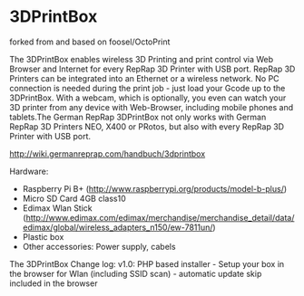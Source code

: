 # 3DPrintBox

forked from and based on foosel/OctoPrint

The 3DPrintBox enables wireless 3D Printing and print control via Web Browser and Internet for every RepRap 3D Printer with USB port. RepRap 3D Printers can be integrated into an Ethernet or a wireless network. No PC connection is needed during the print job - just load your Gcode up to the 3DPrintBox. With a webcam, which is optionally, you even can watch your 3D printer from any device with Web-Browser, including mobile phones and tablets.The German RepRap 3DPrintBox not only works with German RepRap 3D Printers NEO, X400 or PRotos, but also with every RepRap 3D Printer with USB port.

http://wiki.germanreprap.com/handbuch/3dprintbox

Hardware:
- Raspberry Pi B+ (http://www.raspberrypi.org/products/model-b-plus/)
- Micro SD Card 4GB class10
- Edimax Wlan Stick (http://www.edimax.com/edimax/merchandise/merchandise_detail/data/edimax/global/wireless_adapters_n150/ew-7811un/)
- Plastic box
- Other accessories: Power supply, cabels  

The 3DPrintBox Change log:
v1.0:   PHP based installer
            - Setup your box in the browser for Wlan (including SSID scan)
            - automatic update skip included in the browser
            
          
